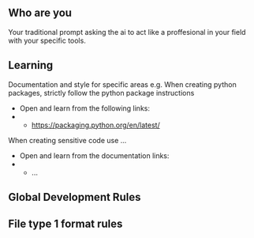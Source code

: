 ## Who are you

Your traditional prompt asking the ai to act like a proffesional in your field with your specific tools.

## Learning

Documentation and style for specific areas
e.g.
When creating python packages, strictly follow the python package instructions
- Open and learn from the following links:
- - https://packaging.python.org/en/latest/

When creating sensitive code use ...
- Open and learn from the documentation links:
- - ...

## Global Development Rules


## File type 1 format rules
